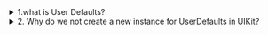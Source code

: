 <details>
    <summary>
        1.what is User Defaults?
    </summary>  
   # UserDefaults in iOS

**UserDefaults** is a built-in storage mechanism in iOS that allows you to save and retrieve small pieces of data persistently. It is ideal for lightweight data storage such as user preferences, app settings, or UI state.

---

## Key Features of UserDefaults

- **Key-Value Storage:** Data is stored as key-value pairs. Example: `UserDefaults.standard.set(true, forKey: "isDarkModeEnabled")`
- **Persistent Storage:** Once saved, data remains available until explicitly removed.
- **Quick and Lightweight:** Best suited for small amounts of data like preferences or settings.
- **Thread-Safe:** Can be safely accessed from multiple threads.

---

## Data Types Supported by UserDefaults

- **Primitive Types:** `Bool`, `Int`, `Float`, `Double`
- **Collections:** `String`, `Array`, `Dictionary`
- **Dates:** `Date`
- **Custom Data:** Encodable data using `Codable`

---

## Common UserDefaults Methods

### Save Data
```swift
UserDefaults.standard.set(true, forKey: "SwitchState")
```
Saves the value `true` under the key `"SwitchState"`.

### Retrieve Data
```swift
let switchState = UserDefaults.standard.bool(forKey: "SwitchState")
```
Retrieves the value associated with the key `"SwitchState"`. Returns `false` if the key does not exist.

### Remove Data
```swift
UserDefaults.standard.removeObject(forKey: "SwitchState")
```
Deletes the value associated with the key `"SwitchState"`.

---

## When to Use UserDefaults

- Save **user preferences** (e.g., theme mode, font size).
- Store **simple app settings** (e.g., last visited screen).
- Persist **small pieces of data** across app sessions.

---

## Limitations of UserDefaults

- **Not for Large Data:** Avoid storing large datasets like images or files. Use Core Data or the file system instead.
- **Not Secure:** Data is not encrypted. Avoid storing sensitive information like passwords or tokens.
- **Performance:** Overloading UserDefaults with too much data can slow performance.

---

## Example: Using UserDefaults

```swift
// Save a user preference
UserDefaults.standard.set("Dark", forKey: "AppTheme")

// Retrieve the preference
let theme = UserDefaults.standard.string(forKey: "AppTheme") ?? "Light"

// Remove the preference
UserDefaults.standard.removeObject(forKey: "AppTheme")
```

### Explanation:
- The app theme is saved as `"Dark"`.
- Later, the theme is retrieved, defaulting to `"Light"` if no value exists.
- Finally, the preference is removed from UserDefaults.

---

By understanding and leveraging UserDefaults, you can create more personalized and persistent user experiences in your iOS applications.


</details>
<details> 
    <summary>2. Why do we not create a new instance for UserDefaults in UIKit?</summary> <p style="background-color: #f0f8ff; color: #333333;"> In UIKit (and iOS development in general), <code>UserDefaults</code> is a shared system that allows your app to store small amounts of data persistently. The reason we don't create a new instance of <code>UserDefaults</code> is because it is designed to be a <strong>singleton</strong>. <h3>1. Singleton Pattern</h3> <p><code>UserDefaults</code> is a <strong>singleton</strong> class, meaning there is only one instance of it throughout the entire app. The system manages the shared data storage across all parts of the app, ensuring consistency. Creating new instances would lead to separate, unshared storage, which could cause unexpected behavior and data loss or duplication.</p> <h3>2. Access to Shared Storage</h3> <p>The singleton instance of <code>UserDefaults</code> ensures that all settings and preferences are centralized and accessible from any part of the app. By using <code>UserDefaults.standard</code>, you're accessing the shared, globally available instance of the class.</p> <h3>3. Efficient Memory Management</h3> <p>Since <code>UserDefaults</code> is managed as a singleton, it’s optimized for memory and performance. Creating multiple instances would waste resources, as each instance would create its own storage reference and could lead to inefficient memory usage.</p> <h3>4. Convenience</h3> <p>Using <code>UserDefaults.standard</code> allows for a consistent, easy-to-use interface for storing and retrieving small pieces of persistent data, like user preferences, settings, or app state. Having only one instance simplifies the development process and reduces the chance for errors.</p> <h3>Example:</h3> <pre> // Correct approach: Accessing the shared instance UserDefaults.standard.set("value", forKey: "key")
// Wrong approach: Creating a new instance (unnecessary) let userDefaults = UserDefaults() userDefaults.set("value", forKey: "key") </pre>

<p>In summary, the <code>UserDefaults</code> class is designed as a singleton to provide a single, shared instance that can be accessed from anywhere in the app, ensuring data consistency and efficient resource usage. Therefore, we should always use <code>UserDefaults.standard</code>.</p> </p> </details>
